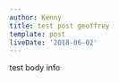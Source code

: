 ```yaml
---
author: Kenny
title: test post geoffrey
template: post
liveDate: '2018-06-02'
---
```

test body info
